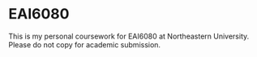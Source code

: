 # EAI6080
This is my personal coursework for EAI6080 at Northeastern University. Please do not copy for academic submission.

